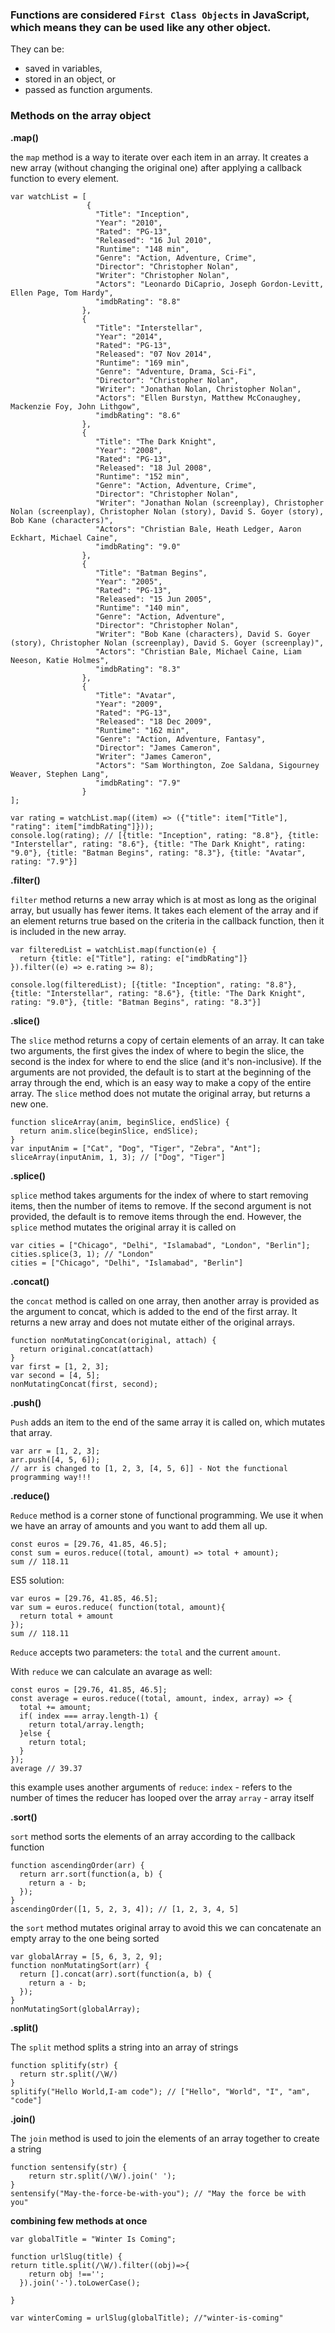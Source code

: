 ### Functions are considered `First Class Objects` in JavaScript, which means they can be used like any other object. 
They can be:
* saved in variables, 
* stored in an object, or 
* passed as function arguments.

### Methods on the array object

**.map()**

the `map` method is a way to iterate over each item in an array. It creates a new array (without changing the original one) after applying a callback function to every element.
```
var watchList = [
                 {  
                   "Title": "Inception",
                   "Year": "2010",
                   "Rated": "PG-13",
                   "Released": "16 Jul 2010",
                   "Runtime": "148 min",
                   "Genre": "Action, Adventure, Crime",
                   "Director": "Christopher Nolan",
                   "Writer": "Christopher Nolan",
                   "Actors": "Leonardo DiCaprio, Joseph Gordon-Levitt, Ellen Page, Tom Hardy",
                   "imdbRating": "8.8"                  
                },
                {  
                   "Title": "Interstellar",
                   "Year": "2014",
                   "Rated": "PG-13",
                   "Released": "07 Nov 2014",
                   "Runtime": "169 min",
                   "Genre": "Adventure, Drama, Sci-Fi",
                   "Director": "Christopher Nolan",
                   "Writer": "Jonathan Nolan, Christopher Nolan",
                   "Actors": "Ellen Burstyn, Matthew McConaughey, Mackenzie Foy, John Lithgow",
                   "imdbRating": "8.6"
                },
                {
                   "Title": "The Dark Knight",
                   "Year": "2008",
                   "Rated": "PG-13",
                   "Released": "18 Jul 2008",
                   "Runtime": "152 min",
                   "Genre": "Action, Adventure, Crime",
                   "Director": "Christopher Nolan",
                   "Writer": "Jonathan Nolan (screenplay), Christopher Nolan (screenplay), Christopher Nolan (story), David S. Goyer (story), Bob Kane (characters)",
                   "Actors": "Christian Bale, Heath Ledger, Aaron Eckhart, Michael Caine",
                   "imdbRating": "9.0"                   
                },
                {  
                   "Title": "Batman Begins",
                   "Year": "2005",
                   "Rated": "PG-13",
                   "Released": "15 Jun 2005",
                   "Runtime": "140 min",
                   "Genre": "Action, Adventure",
                   "Director": "Christopher Nolan",
                   "Writer": "Bob Kane (characters), David S. Goyer (story), Christopher Nolan (screenplay), David S. Goyer (screenplay)",
                   "Actors": "Christian Bale, Michael Caine, Liam Neeson, Katie Holmes",
                   "imdbRating": "8.3"
                },
                {
                   "Title": "Avatar",
                   "Year": "2009",
                   "Rated": "PG-13",
                   "Released": "18 Dec 2009",
                   "Runtime": "162 min",
                   "Genre": "Action, Adventure, Fantasy",
                   "Director": "James Cameron",
                   "Writer": "James Cameron",
                   "Actors": "Sam Worthington, Zoe Saldana, Sigourney Weaver, Stephen Lang",
                   "imdbRating": "7.9"
                }
];

var rating = watchList.map((item) => ({"title": item["Title"], "rating": item["imdbRating"]}));
console.log(rating); // [{title: "Inception", rating: "8.8"}, {title: "Interstellar", rating: "8.6"}, {title: "The Dark Knight", rating: "9.0"}, {title: "Batman Begins", rating: "8.3"}, {title: "Avatar", rating: "7.9"}]
```

**.filter()**

`filter` method returns a new array which is at most as long as the original array, but usually has fewer items. It takes each element of the array and if an element returns true based on the criteria in the callback function, then it is included in the new array.
```
var filteredList = watchList.map(function(e) {
  return {title: e["Title"], rating: e["imdbRating"]}
}).filter((e) => e.rating >= 8);

console.log(filteredList); [{title: "Inception", rating: "8.8"}, {title: "Interstellar", rating: "8.6"}, {title: "The Dark Knight", rating: "9.0"}, {title: "Batman Begins", rating: "8.3"}]
```

**.slice()**

The `slice` method returns a copy of certain elements of an array. It can take two arguments, the first gives the index of where to begin the slice, the second is the index for where to end the slice (and it's non-inclusive). If the arguments are not provided, the default is to start at the beginning of the array through the end, which is an easy way to make a copy of the entire array. The `slice` method does not mutate the original array, but returns a new one.
```
function sliceArray(anim, beginSlice, endSlice) {
  return anim.slice(beginSlice, endSlice);
}
var inputAnim = ["Cat", "Dog", "Tiger", "Zebra", "Ant"];
sliceArray(inputAnim, 1, 3); // ["Dog", "Tiger"]
```

**.splice()**

`splice` method takes arguments for the index of where to start removing items, then the number of items to remove. If the second argument is not provided, the default is to remove items through the end. However, the `splice` method mutates the original array it is called on
```
var cities = ["Chicago", "Delhi", "Islamabad", "London", "Berlin"];
cities.splice(3, 1); // "London"
cities = ["Chicago", "Delhi", "Islamabad", "Berlin"]
```
**.concat()**

the `concat` method is called on one array, then another array is provided as the argument to concat, which is added to the end of the first array. It returns a new array and does not mutate either of the original arrays.
```
function nonMutatingConcat(original, attach) {
  return original.concat(attach)
}
var first = [1, 2, 3];
var second = [4, 5];
nonMutatingConcat(first, second);
```

**.push()**

`Push` adds an item to the end of the same array it is called on, which mutates that array.
```
var arr = [1, 2, 3];
arr.push([4, 5, 6]);
// arr is changed to [1, 2, 3, [4, 5, 6]] - Not the functional programming way!!!
```
**.reduce()**

`Reduce` method is a corner stone of functional programming. We use it when we have an array of amounts and you want to add them all up.
```
const euros = [29.76, 41.85, 46.5];
const sum = euros.reduce((total, amount) => total + amount); 
sum // 118.11
```
ES5 solution:
```
var euros = [29.76, 41.85, 46.5]; 
var sum = euros.reduce( function(total, amount){
  return total + amount
});
sum // 118.11
```
`Reduce` accepts two parameters: the `total` and the current `amount`. 

With `reduce` we can calculate an avarage as well:
```
const euros = [29.76, 41.85, 46.5];
const average = euros.reduce((total, amount, index, array) => {
  total += amount;
  if( index === array.length-1) { 
    return total/array.length;
  }else { 
    return total;
  }
});
average // 39.37
```
this example uses another arguments of `reduce`:
`index` - refers to the number of times the reducer has looped over the array
`array` - array itself

**.sort()**

`sort` method sorts the elements of an array according to the callback function
```
function ascendingOrder(arr) {
  return arr.sort(function(a, b) {
    return a - b;
  });
}
ascendingOrder([1, 5, 2, 3, 4]); // [1, 2, 3, 4, 5]
```
the `sort` method mutates original array
to avoid this we can concatenate an empty array to the one being sorted
```
var globalArray = [5, 6, 3, 2, 9];
function nonMutatingSort(arr) {
  return [].concat(arr).sort(function(a, b) {
    return a - b;
  });
}
nonMutatingSort(globalArray);
```

**.split()**

The `split` method splits a string into an array of strings
```
function splitify(str) {
  return str.split(/\W/)
}
splitify("Hello World,I-am code"); // ["Hello", "World", "I", "am", "code"]
```
**.join()**

The `join` method is used to join the elements of an array together to create a string
```
function sentensify(str) {
    return str.split(/\W/).join(' '); 
}
sentensify("May-the-force-be-with-you"); // "May the force be with you"
```

**combining few methods at once**
```
var globalTitle = "Winter Is Coming";

function urlSlug(title) {
return title.split(/\W/).filter((obj)=>{
    return obj !=='';
  }).join('-').toLowerCase();  
  
}

var winterComing = urlSlug(globalTitle); //"winter-is-coming"
```